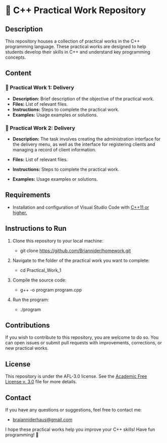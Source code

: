 # 📂 C++ Practical Work Repository

## Description
This repository houses a collection of practical works in the C++ programming language. These practical works are designed to help students develop their skills in C++ and understand key programming concepts.

## Content

### 📝 Practical Work 1: Delivery
- **Description:** Brief description of the objective of the practical work.
- **Files:** List of relevant files.
- **Instructions:** Steps to complete the practical work.
- **Examples:** Usage examples or solutions.

### 📝 Practical Work 2: Delivery
- **Description:** The task involves creating the administration interface for the delivery menu, as well as the interface for registering clients and managing a record of client information.

- **Files:** List of relevant files.
- **Instructions:** Steps to complete the practical work.
- **Examples:** Usage examples or solutions.

## Requirements
- Installation and configuration of Visual Studio Code with [C++11 or higher.](https://code.visualstudio.com/docs/cpp/config-mingw)

## Instructions to Run
1. Clone this repository to your local machine:
    - git clone https://github.com/Briannider/homework.git

2. Navigate to the folder of the practical work you want to complete:
    - cd Practical_Work_1

3. Compile the source code:
    - g++ -o program program.cpp
    
4. Run the program:
    - ./program

## Contributions
If you wish to contribute to this repository, you are welcome to do so. You can open issues or submit pull requests with improvements, corrections, or new practical works.

## License
This repository is under the AFL-3.0 license. See the [Academic Free License v. 3.0](LICENSE.md) file for more details.

## Contact
If you have any questions or suggestions, feel free to contact me:
- braianniderhaus@gmail.com

I hope these practical works help you improve your C++ skills! Have fun programming! 🚀

